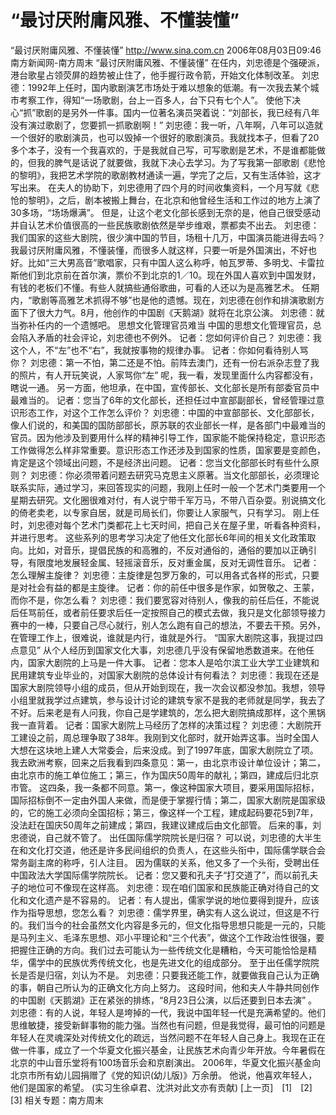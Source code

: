 # “最讨厌附庸风雅、不懂装懂”

“最讨厌附庸风雅、不懂装懂”
http://www.sina.com.cn 2006年08月03日09:46 南方新闻网-南方周末
“最讨厌附庸风雅、不懂装懂”
在任内，刘忠德是个强硬派，港台歌星占领荧屏的趋势被止住了，他手握行政令箭，开始文化体制改革。
刘忠德：1992年上任时，国内歌剧演艺市场处于难以想象的低潮。有一次我去某个城
市考察工作，得知“一场歌剧，台上一百多人，台下只有七个人”。
使他下决心“抓”歌剧的是另外一件事。国内一位著名演员哭着说：“刘部长，我已经有八年没有演过歌剧了，您要抓一抓歌剧啊！”
刘忠德：我一听，八年啊，八年可以造就一个很好的歌剧演员，也可以毁掉一个很好的歌剧演员。我就找本子，但看了20多个本子，没有一个我喜欢的，于是我就自己写，可写歌剧是艺术，不是谁都能做的，但我的脾气是话说了就要做，我就下决心去学习。为了写我第一部歌剧《悲怆的黎明》，我把艺术学院的歌剧教材通读一遍，学完了之后，又有生活体验，这才写出来。
在夫人的协助下，刘忠德用了四个月的时间收集资料，一个月写就《悲怆的黎明》，之后，剧本被搬上舞台，在北京和他曾经生活和工作过的地方上演了30多场，“场场爆满”。
但是，让这个老文化部长感到无奈的是，他自己很受感动并自认艺术价值很高的一些民族歌剧依然是举步维艰，票都卖不出去。
刘忠德：我们国家的这些大剧院，很少演中国的节目，场租十几万，中国演员能进得去吗？我最讨厌附庸风雅，不懂装懂，而很多人就这样，只要一听是外国演出，不好也好。比如“三大男高音”歌唱家，只有中国人这么称呼，帕瓦罗蒂、多明戈、卡雷拉斯他们到北京前在首尔演，票价不到北京的1／10。现在外国人喜欢到中国发财，有钱的老板们不懂。有些人就搞些通俗歌曲，可看的人还以为是高雅艺术。
任期内，“歌剧等高雅艺术抓得不够”也是他的遗憾。现在，刘忠德在创作和排演歌剧方面下了很大力气。8月，他创作的中国剧《天鹅湖》就将在北京公演。
刘忠德：就当弥补任内的一个遗憾吧。
思想文化管理官员难当
中国的思想文化管理官员，总会陷入矛盾的社会评论，刘忠德也不例外。
记者：您如何评价自己？
刘忠德：我这个人，不“左”也不“右”，我就按事物的规律办事。
记者：你如何看待别人骂你？
刘忠德：第一不怕，第二还是不怕。前阵去澳门，还有一份右派杂志登了我的照片，有人开玩笑说，人家骂你“左” 呢，我一看，发现里面什么内容都没有，瞎说一通。
另一方面，他坦承，在中国，宣传部长、文化部长是所有部委官员中最难当的。
记者：您当了6年的文化部长，还担任过中宣部副部长，曾经管理过意识形态工作，对这个工作怎么评价？
刘忠德：中国的中宣部部长、文化部部长，像人们说的，和美国的国防部部长，原苏联的农业部长一样，是各部门中最难当的官员。因为他涉及到要用什么样的精神引导工作，国家能不能保持稳定，意识形态工作做得怎么样非常重要。意识形态工作还涉及到国家的性质，国家要是变颜色，肯定是这个领域出问题，不是经济出问题。
记者：您当文化部部长时有些什么原则？
刘忠德：你必须带着问题去研究马克思主义原著。当文化部部长，必须理论联系实际，通过学习，来回答现实的问题，我刚上任时一般一个艺术门类要用一个星期去研究。文化圈很难对付，有人说宁带千军万马，不带八百杂耍。别说搞文化的倚老卖老，以专家自居，就是司局长们，你要让人家服气，只有学习。
刚上任时，刘忠德对每个艺术门类都花上七天时间，把自己关在屋子里，听看各种资料，并进行思考。
这些系列的思考学习决定了他任文化部长6年间的相关文化政策取向。比如，对音乐，提倡民族的和高雅的，不反对通俗的，通俗的要加以正确引导，有限度地发展轻金属、轻摇滚音乐，反对重金属，反对无调性音乐。
记者：怎么理解主旋律？
刘忠德：主旋律是包罗万象的，可以用各式各样的形式，只要是对社会有益的都是主旋律。
记者：你的前任中很多是作家，如贺敬之、王蒙，而你不是，你怎么看？
刘忠德：我们要宽容对待别人，像我的前任后任，不能说后任骂前任，或者前任要求后任一定按照自己的模式去做，我只是文化部领导接力赛中的一棒，只要自己尽心就行，别人怎么跑有自己的想法，不要去干预。另外，在管理工作上，很难说，谁就是内行，谁就是外行。
“国家大剧院这事，我提过四点意见”
从个人经历到国家文化大事，刘忠德几乎没有保留地悉数道来。在他任内，国家大剧院的上马是一件大事。
记者：您本人是哈尔滨工业大学工业建筑和民用建筑专业毕业的，对国家大剧院的总体设计有何看法？
刘忠德：我现在还是国家大剧院领导小组的成员，但从开始到现在，我一次会议都没参加。我想，领导小组里就我学过点建筑，参与设计讨论的建筑专家不是我的老师就是同学，我去了不好。后来老是有人问我，你自己是学建筑的，怎么把大剧院搞成那样，这个黑锅我一直背着。
记者：国家大剧院上马经历了怎样的决策过程？
刘忠德：大剧院开工建设之前，周总理争取了38年。我刚到文化部时，就开始弄这事。当时全国人大想在这块地上建人大常委会，后来没成。到了1997年底，国家大剧院立了项。我去欧洲考察，回来之后我看到四条意见：第一，由北京市设计单位设计；第二，由北京市的施工单位施工；第三，作为国庆50周年的献礼；第四，建成后归北京市管。
这四条，我一条都不同意。第一，像这种国家大项目，要采用国际招标，国际招标倒不一定由外国人来做，而是便于掌握行情；第二，国家大剧院是国家级的，它的施工必须向全国招标；第三，像这样一个工程，建成起码要花5到7年，没法赶在国庆50周年之前建成；第四，我建议建成后由文化部管。
后来的事，刘忠德说，自己就不管了。
出任国际儒学院院长是归宿？
可以说，刘忠德的大半生在和文化打交道，他还是许多民间组织的负责人，在这些头衔中，国际儒学联合会常务副主席的称呼，引人注目。
因为儒联的关系，他又多了一个头衔，受聘出任中国政法大学国际儒学院院长。
记者：您又要和孔夫子“打交道了”，而以前孔夫子的地位可不像现在这样高。
刘忠德：现在咱们国家和民族能正确对待自己的文化和文化遗产是不容易的。
记者：有人提出，儒家学说的地位要得到提升，应该作为指导思想，您怎么看？
刘忠德：儒学界里，确实有人这么说过，但这是不行的。我们当今的社会虽然文化内容是多元的，但文化指导思想只能是一元的，只能是马列主义、毛泽东思想、邓小平理论和“三个代表”，做这个工作政治性很强，要把握住正确的方向。我们过去可能认为一些传统文化是糟粕，今天可能恰恰是精华，儒学中的民族优秀传统文化，也是先进文化的组成部分。
至于出任儒学院院长是否是归宿，刘认为不是。
刘忠德：只要我还能工作，就要做我自己认为正确的事，朝自己所认为的正确文化方向上努力。
这段时间，他和夫人牛静共同创作的中国剧《天鹅湖》正在紧张的排练，“8月23日公演，以后还要到日本去演” 。
刘忠德：有的人说，年轻人是垮掉的一代，我说中国年轻一代是充满希望的。他们思维敏捷，接受新鲜事物的能力强。当然也有问题，但是我觉得，最可怕的问题是年轻人在灵魂深处对传统文化的疏远，当然问题不在年轻人自己身上。我现在正在做一件事，成立了一个华夏文化振兴基金，让民族艺术向青少年开放。今年暑假在北京的中山音乐堂将有100场音乐会和京剧演出。
2006年，华夏文化振兴基金向北京市所有幼儿园捐赠了《党的知识(幼儿版)》万余册。
他说，他喜欢年轻人，他们是国家的希望。
(实习生徐卓君、沈洪对此文亦有贡献)
[上一页]　[1]　[2]　[3]
相关专题：南方周末 

